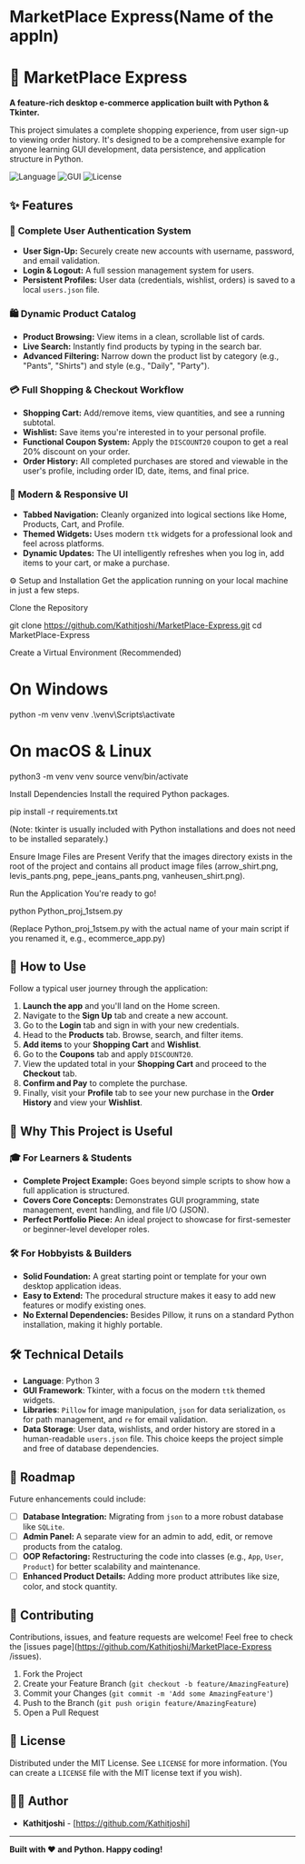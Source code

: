 # MarketPlace Express(Name of the appln)
# 🛒 MarketPlace Express

**A feature-rich desktop e-commerce application built with Python & Tkinter.**

This project simulates a complete shopping experience, from user sign-up to viewing order history. It's designed to be a comprehensive example for anyone learning GUI development, data persistence, and application structure in Python.

![Language](https://img.shields.io/badge/Language-Python-blue?style=for-the-badge&logo=python)
![GUI](https://img.shields.io/badge/GUI-Tkinter-orange?style=for-the-badge)
![License](https://img.shields.io/badge/License-MIT-green?style=for-the-badge)

## ✨ Features

### 👤 **Complete User Authentication System**
- **User Sign-Up:** Securely create new accounts with username, password, and email validation.
- **Login & Logout:** A full session management system for users.
- **Persistent Profiles:** User data (credentials, wishlist, orders) is saved to a local `users.json` file.

### 🛍️ **Dynamic Product Catalog**
- **Product Browsing:** View items in a clean, scrollable list of cards.
- **Live Search:** Instantly find products by typing in the search bar.
- **Advanced Filtering:** Narrow down the product list by category (e.g., "Pants", "Shirts") and style (e.g., "Daily", "Party").

### 💳 **Full Shopping & Checkout Workflow**
- **Shopping Cart:** Add/remove items, view quantities, and see a running subtotal.
- **Wishlist:** Save items you're interested in to your personal profile.
- **Functional Coupon System:** Apply the `DISCOUNT20` coupon to get a real 20% discount on your order.
- **Order History:** All completed purchases are stored and viewable in the user's profile, including order ID, date, items, and final price.

### 🎨 **Modern & Responsive UI**
- **Tabbed Navigation:** Cleanly organized into logical sections like Home, Products, Cart, and Profile.
- **Themed Widgets:** Uses modern `ttk` widgets for a professional look and feel across platforms.
- **Dynamic Updates:** The UI intelligently refreshes when you log in, add items to your cart, or make a purchase.

⚙️ Setup and Installation
Get the application running on your local machine in just a few steps.

Clone the Repository

git clone https://github.com/Kathitjoshi/MarketPlace-Express.git
cd MarketPlace-Express

Create a Virtual Environment (Recommended)

# On Windows
python -m venv venv
.\venv\Scripts\activate

# On macOS & Linux
python3 -m venv venv
source venv/bin/activate

Install Dependencies
Install the required Python packages.

pip install -r requirements.txt

(Note: tkinter is usually included with Python installations and does not need to be installed separately.)

Ensure Image Files are Present
Verify that the images directory exists in the root of the project and contains all product image files (arrow_shirt.png, levis_pants.png, pepe_jeans_pants.png, vanheusen_shirt.png).

Run the Application
You're ready to go!

python Python_proj_1stsem.py

(Replace Python_proj_1stsem.py with the actual name of your main script if you renamed it, e.g., ecommerce_app.py)

## 📖 How to Use

Follow a typical user journey through the application:

1.  **Launch the app** and you'll land on the Home screen.
2.  Navigate to the **Sign Up** tab and create a new account.
3.  Go to the **Login** tab and sign in with your new credentials.
4.  Head to the **Products** tab. Browse, search, and filter items.
5.  **Add items** to your **Shopping Cart** and **Wishlist**.
6.  Go to the **Coupons** tab and apply `DISCOUNT20`.
7.  View the updated total in your **Shopping Cart** and proceed to the **Checkout** tab.
8.  **Confirm and Pay** to complete the purchase.
9.  Finally, visit your **Profile** tab to see your new purchase in the **Order History** and view your **Wishlist**.

## 🌟 Why This Project is Useful

### 🎓 **For Learners & Students**
- **Complete Project Example:** Goes beyond simple scripts to show how a full application is structured.
- **Covers Core Concepts:** Demonstrates GUI programming, state management, event handling, and file I/O (JSON).
- **Perfect Portfolio Piece:** An ideal project to showcase for first-semester or beginner-level developer roles.

### 🛠️ **For Hobbyists & Builders**
- **Solid Foundation:** A great starting point or template for your own desktop application ideas.
- **Easy to Extend:** The procedural structure makes it easy to add new features or modify existing ones.
- **No External Dependencies:** Besides Pillow, it runs on a standard Python installation, making it highly portable.

## 🛠️ Technical Details

- **Language**: Python 3
- **GUI Framework**: Tkinter, with a focus on the modern `ttk` themed widgets.
- **Libraries**: `Pillow` for image manipulation, `json` for data serialization, `os` for path management, and `re` for email validation.
- **Data Storage**: User data, wishlists, and order history are stored in a human-readable `users.json` file. This choice keeps the project simple and free of database dependencies.


## 🔮 Roadmap

Future enhancements could include:
- [ ] **Database Integration:** Migrating from `json` to a more robust database like `SQLite`.
- [ ] **Admin Panel:** A separate view for an admin to add, edit, or remove products from the catalog.
- [ ] **OOP Refactoring:** Restructuring the code into classes (e.g., `App`, `User`, `Product`) for better scalability and maintenance.
- [ ] **Enhanced Product Details:** Adding more product attributes like size, color, and stock quantity.

## 🤝 Contributing

Contributions, issues, and feature requests are welcome! Feel free to check the [issues page](https://github.com/Kathitjoshi/MarketPlace-Express
/issues).

1.  Fork the Project
2.  Create your Feature Branch (`git checkout -b feature/AmazingFeature`)
3.  Commit your Changes (`git commit -m 'Add some AmazingFeature'`)
4.  Push to the Branch (`git push origin feature/AmazingFeature`)
5.  Open a Pull Request

## 📄 License

Distributed under the MIT License. See `LICENSE` for more information. (You can create a `LICENSE` file with the MIT license text if you wish).

## 👨‍💻 Author

-   **Kathitjoshi** - [https://github.com/Kathitjoshi]

---

**Built with ❤️ and Python. Happy coding!**


